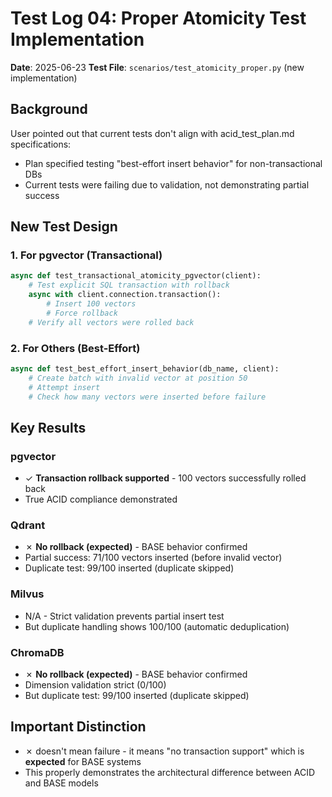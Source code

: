 # Test Log 04: Proper Atomicity Test Implementation
**Date**: 2025-06-23
**Test File**: `scenarios/test_atomicity_proper.py` (new implementation)

## Background
User pointed out that current tests don't align with acid_test_plan.md specifications:
- Plan specified testing "best-effort insert behavior" for non-transactional DBs
- Current tests were failing due to validation, not demonstrating partial success

## New Test Design
### 1. For pgvector (Transactional)
```python
async def test_transactional_atomicity_pgvector(client):
    # Test explicit SQL transaction with rollback
    async with client.connection.transaction():
        # Insert 100 vectors
        # Force rollback
    # Verify all vectors were rolled back
```

### 2. For Others (Best-Effort)
```python
async def test_best_effort_insert_behavior(db_name, client):
    # Create batch with invalid vector at position 50
    # Attempt insert
    # Check how many vectors were inserted before failure
```

## Key Results
### pgvector
- ✓ **Transaction rollback supported** - 100 vectors successfully rolled back
- True ACID compliance demonstrated

### Qdrant
- ✗ **No rollback (expected)** - BASE behavior confirmed
- Partial success: 71/100 vectors inserted (before invalid vector)
- Duplicate test: 99/100 inserted (duplicate skipped)

### Milvus
- N/A - Strict validation prevents partial insert test
- But duplicate handling shows 100/100 (automatic deduplication)

### ChromaDB
- ✗ **No rollback (expected)** - BASE behavior confirmed
- Dimension validation strict (0/100)
- But duplicate test: 99/100 inserted (duplicate skipped)

## Important Distinction
- ✗ doesn't mean failure - it means "no transaction support" which is **expected** for BASE systems
- This properly demonstrates the architectural difference between ACID and BASE models